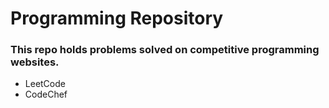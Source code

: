 # Programming Repository #
### This repo holds problems solved on competitive programming websites. ###
- LeetCode
- CodeChef
     
